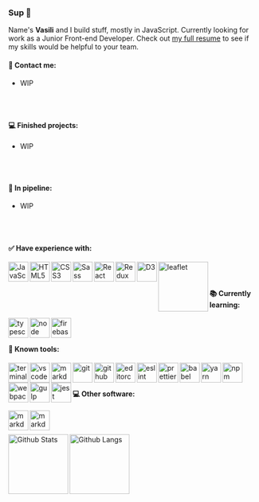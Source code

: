 ### Sup :metal: 

Name's __Vasili__ and I build stuff, mostly in JavaScript. Currently looking for work as a Junior Front-end Developer. Check out [my full resume][resume] to see if my skills would be helpful to your team.

#### :wave: Contact me:
 - WIP
 
<br />
<br />
  
#### :computer: Finished projects:
 - WIP

<br />
<br />

#### :construction_worker: In pipeline:
 - WIP

<br />
<br />

#### :white_check_mark: Have experience with:
[<img align="left" alt="JavaScript" width="40px" src="https://cdn.svgporn.com/logos/javascript.svg" />][javascript]
[<img align="left" alt="HTML5" width="40px" src="https://cdn.svgporn.com/logos/html-5.svg" />][html5]
[<img align="left" alt="CSS3" width="40px" src="https://cdn.svgporn.com/logos/css-3.svg" />][css3]
[<img align="left" alt="Sass" width="40px" src="https://cdn.svgporn.com/logos/sass.svg" />][sass]
[<img align="left" alt="React" width="40px" src="https://cdn.svgporn.com/logos/react.svg" />][reactdocumentation]
[<img align="left" alt="Redux" width="40px" src="https://cdn.svgporn.com/logos/redux.svg" />][reduxdocumentation]
[<img align="left" alt="D3" width="40px" src="https://cdn.svgporn.com/logos/d3.svg" />][d3]
[<img align="left" alt="leaflet" width="100px" src="https://cdn.svgporn.com/logos/leaflet.svg" />][leaflet]

<br />
<br />

#### :books: Currently learning:
[<img align="left" alt="typescript" width="40px" src="https://cdn.svgporn.com/logos/typescript-icon.svg" />][typescript]
[<img align="left" alt="node" width="40px" src="https://cdn.svgporn.com/logos/nodejs-icon.svg" />][nodejs]
[<img align="left" alt="firebase" width="40px" src="https://cdn.svgporn.com/logos/firebase.svg" />][firebase]

<br />
<br />

#### :wrench: Known tools:
[<img align="left" alt="terminal" width="40px" src="https://cdn.svgporn.com/logos/terminal.svg" />][terminal]
[<img align="left" alt="vscode" width="40px" src="https://cdn.svgporn.com/logos/visual-studio-code.svg" />][visualstudio]
[<img align="left" alt="markdown" width="40px" src="https://cdn.svgporn.com/logos/markdown.svg" />][markdown]
[<img align="left" alt="git" width="40px" src="https://cdn.svgporn.com/logos/git-icon.svg" />][git]
[<img align="left" alt="github" width="40px" src="https://cdn.svgporn.com/logos/github-icon.svg" />][github]
[<img align="left" alt="editorconfig" width="40px" src="https://pbs.twimg.com/profile_images/1859373103/edcon_color_transbg2_400x400.png" />][editorconfig]
[<img align="left" alt="eslint" width="40px" src="https://cdn.svgporn.com/logos/eslint.svg" />][eslint]
[<img align="left" alt="prettier" width="40px" src="https://cdn.svgporn.com/logos/prettier.svg" />][prettier]
[<img align="left" alt="babel" width="40px" src="https://cdn.svgporn.com/logos/babel.svg" />][babel]
[<img align="left" alt="yarn" width="40px" src="https://cdn.svgporn.com/logos/yarn.svg" />][yarn]
[<img align="left" alt="npm" width="40px" src="https://cdn.svgporn.com/logos/npm-icon.svg" />][npm]
[<img align="left" alt="webpack" width="40px" src="https://cdn.svgporn.com/logos/webpack.svg" />][webpack]
[<img align="left" alt="gulp" width="40px" src="https://cdn.svgporn.com/logos/gulp.svg" />][gulp]
[<img align="left" alt="jest" width="40px" src="https://cdn.svgporn.com/logos/jest.svg" />][jest]

<br />
<br />

#### :computer: Other software:
[<img align="left" alt="markdown" width="40px" src="https://cdn.svgporn.com/logos/figma.svg" />][figma]
[<img align="left" alt="markdown" width="40px" src="https://upload.wikimedia.org/wikipedia/commons/thumb/a/af/Adobe_Photoshop_CC_icon.svg/1200px-Adobe_Photoshop_CC_icon.svg.png" />][photoshop]

<br />
<br />

<p>
 <img align="left" height="120em" alt="Github Stats" src="https://github-readme-stats.vercel.app/api?username=va-z&count_private=true&bg_color=0,C04848,480048&title_color=fff&text_color=fff&&icon_color=fff&hide=stars,issues&show_icons=true" /> 
 <img align="left" height="120em" alt="Github Langs" src="https://github-readme-stats.vercel.app/api/top-langs/?username=va-z&layout=compact&bg_color=0,C04848,480048&title_color=fff&text_color=fff&&icon_color=6e106e" /> 
</p>

[resume]: https://va-z.github.io/rsschool-cv/

[javascript]: https://www.javascript.com
[html5]: https://en.wikipedia.org/wiki/HTML
[css3]: https://en.wikipedia.org/wiki/Cascading_Style_Sheets
[sass]: https://sass-lang.com
[reactdocumentation]: https://reactjs.org/
[reduxdocumentation]: https://redux.js.org
[d3]: https://d3js.org
[leaflet]: https://leafletjs.com

[typescript]: https://www.typescriptlang.org
[nodejs]: https://nodejs.org/en
[firebase]: https://firebase.google.com

[terminal]: https://docs.microsoft.com/en-us/windows/terminal
[visualstudio]: https://code.visualstudio.com
[markdown]: https://www.markdownguide.org
[git]: https://git-scm.com
[github]: https://github.com
[editorconfig]: https://editorconfig.org
[eslint]: https://eslint.org
[prettier]: https://prettier.io
[babel]: https://babeljs.io
[yarn]: https://yarnpkg.com
[npm]: https://npmjs.com
[webpack]: https://webpack.js.org
[gulp]: https://gulpjs.com
[jest]: https://jestjs.io

[figma]: https://figma.com
[photoshop]: https://www.adobe.com/ru/products/photoshop.html

[ghStats]: https://github-readme-stats.vercel.app/api?username=va-z&count_private=true&bg_color=0,C04848,480048&title_color=fff&text_color=fff&&icon_color=fff&hide=stars,issues&show_icons=true
[ghLangs]: https://github-readme-stats.vercel.app/api/top-langs/?username=va-z&layout=compact&bg_color=0,C04848,480048&title_color=fff&text_color=fff&&icon_color=6e106e
